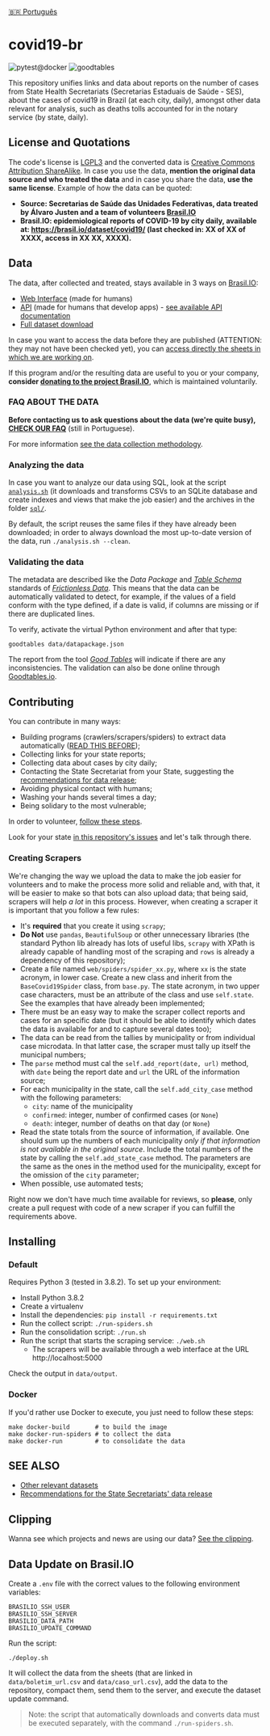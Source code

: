 [🇧🇷 Português](README.md)

# covid19-br

![pytest@docker](https://github.com/turicas/covid19-br/workflows/pytest@docker/badge.svg) ![goodtables](https://github.com/turicas/covid19-br/workflows/goodtables/badge.svg)

This repository unifies links and data about reports on the number of
cases from State Health Secretariats (Secretarias Estaduais de Saúde -
SES), about the cases of covid19 in Brazil (at each city, daily),
amongst other data relevant for analysis, such as deaths tolls accounted
for in the notary service (by state, daily).

## License and Quotations

The code's license is
[LGPL3](https://www.gnu.org/licenses/lgpl-3.0.en.html) and the converted
data is [Creative Commons Attribution
ShareAlike](https://creativecommons.org/licenses/by-sa/4.0/). In case
you use the data, **mention the original data source and who treated the
data** and in case you share the data, **use the same license**. Example
of how the data can be quoted:
- **Source: Secretarias de Saúde das Unidades Federativas, data treated
  by Álvaro Justen and a team of volunteers
  [Brasil.IO](https://brasil.io/)**
- **Brasil.IO: epidemiological reports of COVID-19 by city daily,
  available at: https://brasil.io/dataset/covid19/ (last checked in: XX
  of XX of XXXX, access in XX XX, XXXX).**


## Data

The data, after collected and treated, stays available in 3 ways on [Brasil.IO](https://brasil.io/):

- [Web Interface](https://brasil.io/dataset/covid19) (made for humans)
- [API](https://brasil.io/api/dataset/covid19) (made for humans that
  develop apps) - [see available API documentation](api.md)
- [Full dataset download](https://data.brasil.io/dataset/covid19/_meta/list.html)

In case you want to access the data before they are published
(ATTENTION: they may not have been checked yet), you can [access
directly the sheets in which we are working
on](https://drive.google.com/open?id=1l3tiwrGEcJEV3gxX0yP-VMRNaE1MLfS2).

If this program and/or the resulting data are useful to you or your
company, **consider [donating to the project
Brasil.IO](https://brasil.io/doe)**, which is maintained voluntarily.


### FAQ ABOUT THE DATA

**Before contacting us to ask questions about the data (we're quite
busy), [CHECK OUR FAQ](faq.md)** (still in Portuguese).

For more information [see the data collection
methodology](https://drive.google.com/open?id=1escumcbjS8inzAKvuXOQocMcQ8ZCqbyHU5X5hFrPpn4).

### Analyzing the data

In case you want to analyze our data using SQL, look at the script
[`analysis.sh`](analysis.sh) (it downloads and transforms CSVs to an
SQLite database and create indexes and views that make the job easier)
and the archives in the folder [`sql/`](sql/).

By default, the script reuses the same files if they have already been
downloaded; in order to always download the most up-to-date version of
the data, run `./analysis.sh --clean`.

### Validating the data

The metadata are described like the *Data Package* and *[Table
Schema](https://specs.frictionlessdata.io/table-schema/#language)*
standards of *[Frictionless Data](https://frictionlessdata.io/)*. This
means that the data can be automatically validated to detect, for
example, if the values of a field conform with the type defined, if a
date is valid, if columns are missing or if there are duplicated lines.

To verify, activate the virtual Python environment and after that type:

```
goodtables data/datapackage.json
```

The report from the tool *[Good
Tables](https://github.com/frictionlessdata/goodtables-py)* will
indicate if there are any inconsistencies. The validation can also be
done online through [Goodtables.io](http://goodtables.io/).

## Contributing

You can contribute in many ways:

- Building programs (crawlers/scrapers/spiders) to extract data
  automatically ([READ THIS BEFORE](#criando-scrapers));
- Collecting links for your state reports;
- Collecting data about cases by city daily;
- Contacting the State Secretariat from your State, suggesting the
  [recommendations for data release](recomendacoes.md);
- Avoiding physical contact with humans;
- Washing your hands several times a day;
- Being solidary to the most vulnerable;

In order to volunteer, [follow these steps](CONTRIBUTING.md).

Look for your state [in this repository's
issues](https://github.com/turicas/covid19-br/issues) and let's talk
through there.

### Creating Scrapers

We're changing the way we upload the data to make the job easier for
volunteers and to make the process more solid and reliable and, with
that, it will be easier to make so that bots can also upload data; that
being said, scrapers will help *a lot* in this process. However, when
creating a scraper it is important that you follow a few rules:

- It's **required** that you create it using `scrapy`;
- **Do Not** use `pandas`, `BeautifulSoup` or other
  unnecessary libraries (the standard Python lib already has lots of
  useful libs, `scrapy` with XPath is already capable of handling most
  of the scraping and `rows` is already a dependency of this
  repository);
- Create a file named `web/spiders/spider_xx.py`, where `xx` is the state
  acronym, in lower case. Create a new class and inherit from the
  `BaseCovid19Spider` class, from `base.py`. The state acronym, in two upper
  case characters, must be an attribute of the class and use `self.state`.
  See the examples that have already been implemented;
- There must be an easy way to make the scraper collect reports and
  cases for an specific date (but it should be able to identify which
  dates the data is available for and to capture several dates too);
- The data can be read from the tallies by municipality or from individual case
  microdata. In that latter case, the scraper must tally up itself the
  municipal numbers;
- The `parse` method must cal the `self.add_report(date, url)` method, with
  `date` being the report date and `url` the URL of the information source;
- For each municipality in the state, call the `self.add_city_case` method with
  the following parameters:
  - `city`: name of the municipality
  - `confirmed`: integer, number of confirmed cases (or `None`)
  - `death`: integer, number of deaths on that day (or `None`)
- Read the state totals from the source of information, if available. One
  should sum up the numbers of each municipality *only if that information
  is not available in the original source*. Include the total numbers of the
  state by calling the `self.add_state_case` method. The parameters are the
  same as the ones in the method used for the municipality, except for the
  omission of the `city` parameter;
- When possible, use automated tests;

Right now we don't have much time available for reviews, so **please**,
only create a pull request with code of a new scraper if you can fulfill
the requirements above.

## Installing

### Default

Requires Python 3 (tested in 3.8.2). To set up your environment:

- Install Python 3.8.2
- Create a virtualenv
- Install the dependencies: `pip install -r requirements.txt`
- Run the collect script: `./run-spiders.sh`
- Run the consolidation script: `./run.sh`
- Run the script that starts the scraping service: `./web.sh`
  - The scrapers will be available through a web interface at the URL http://localhost:5000

Check the output in `data/output`.

### Docker

If you'd rather use Docker to execute, you just need to follow these steps:

```shell
make docker-build       # to build the image
make docker-run-spiders # to collect the data
make docker-run         # to consolidate the data
```

## SEE ALSO

- [Other relevant datasets](datasets-relevantes.md)
- [Recommendations for the State Secretariats' data release](recomendacoes.md)


## Clipping

Wanna see which projects and news are using our data? [See the clipping](clipping.md).


## Data Update on Brasil.IO

Create a `.env` file with the correct values to the following environment variables:

```shell
BRASILIO_SSH_USER
BRASILIO_SSH_SERVER
BRASILIO_DATA_PATH
BRASILIO_UPDATE_COMMAND
```

Run the script:

`./deploy.sh`

It will collect the data from the sheets (that are linked in
`data/boletim_url.csv` and `data/caso_url.csv`), add the data to the
repository, compact them, send them to the server, and execute the
dataset update command.

> Note: the script that automatically downloads and converts data must
> be executed separately, with the command `./run-spiders.sh`.
